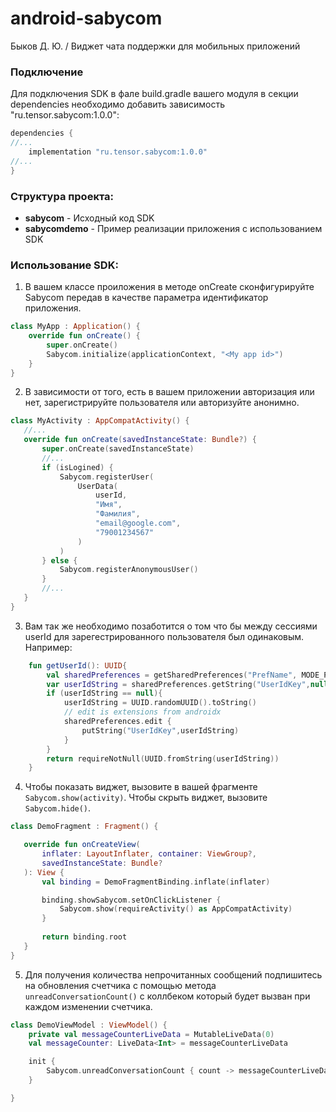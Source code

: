 # android-sabycom
Быков Д. Ю. / Виджет чата поддержки для мобильных приложений

### Подключение
Для подключения SDK в фале build.gradle вашего модуля в секции dependencies необходимо добавить зависимость "ru.tensor.sabycom:1.0.0":

```groovy
dependencies {
//...
    implementation "ru.tensor.sabycom:1.0.0"
//...
}
```
### Структура проекта:

* **sabycom** - Исходный код SDK
* **sabycomdemo** - Пример реализации приложения с использованием SDK


### Использование SDK:

1. В вашем классе проиложения в методе onCreate сконфигурируйте Sabycom передав в качестве параметра идентификатор приложения.
```kotlin
class MyApp : Application() {
    override fun onCreate() {
        super.onCreate()
        Sabycom.initialize(applicationContext, "<My app id>")
    }
}
 ```
2. В зависимости от того, есть в вашем приложении авторизация или нет, зарегистрируйте пользователя или авторизуйте анонимно. 

 ```kotlin
class MyActivity : AppCompatActivity() {
    //...
    override fun onCreate(savedInstanceState: Bundle?) {
        super.onCreate(savedInstanceState)
        //...
        if (isLogined) {
            Sabycom.registerUser(
                UserData(
                    userId,
                    "Имя",
                    "Фамилия",
                    "email@google.com",
                    "79001234567"
                )
            )
        } else {
            Sabycom.registerAnonymousUser()
        }
        //...
    }
}
 ```
3. Вам так же необходимо позаботится о том что бы между сессиями userId для зарегестрированного пользователя был одинаковым. Например:
   
```kotlin
    fun getUserId(): UUID{
        val sharedPreferences = getSharedPreferences("PrefName", MODE_PRIVATE)
        var userIdString = sharedPreferences.getString("UserIdKey",null)
        if (userIdString == null){
            userIdString = UUID.randomUUID().toString()
            // edit is extensions from androidx
            sharedPreferences.edit { 
                putString("UserIdKey",userIdString)
            }
        }
        return requireNotNull(UUID.fromString(userIdString))
    }
```
4. Чтобы показать виджет, вызовите в вашей фрагменте `Sabycom.show(activity)`. Чтобы скрыть виджет, вызовите `Sabycom.hide()`.

 ```kotlin
class DemoFragment : Fragment() {

    override fun onCreateView(
        inflater: LayoutInflater, container: ViewGroup?,
        savedInstanceState: Bundle?
    ): View {
        val binding = DemoFragmentBinding.inflate(inflater)

        binding.showSabycom.setOnClickListener {
            Sabycom.show(requireActivity() as AppCompatActivity)
        }
        
        return binding.root
    }
}
 ```

5. Для получения количества непрочитанных сообщений подпишитесь на обновления счетчика с помощью метода `unreadConversationCount()` с коллбеком который будет вызван при каждом изменении счетчика.

```kotlin
class DemoViewModel : ViewModel() {
    private val messageCounterLiveData = MutableLiveData(0)
    val messageCounter: LiveData<Int> = messageCounterLiveData

    init {
        Sabycom.unreadConversationCount { count -> messageCounterLiveData.value = count }
    }

}

```